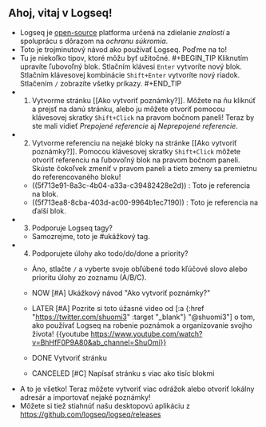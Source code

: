 ## Ahoj, vitaj v Logseq!
- Logseq je [open-source](https://github.com/logseq/logseq) platforma určená na zdielanie _znalostí_ a spoluprácu s dôrazom na _ochranu súkromia_.
- Toto je trojminutový návod ako používať Logseq. Poďme na to!
- Tu je niekoľko tipov, ktoré môžu byť užitočné.
  #+BEGIN_TIP
  Kliknutím upravíte ľubovoľný blok.
  Stlačním klávesi `Enter` vytvoríte nový blok.
  Stlačním klávesovej kombinácie `Shift+Enter` vytvoríte nový riadok.
  Stlačením `/` zobrazíte všetky príkazy.
  #+END_TIP
- 1. Vytvorme stránku [[Ako vytvoriť poznámky?]]. Môžete na ňu kliknúť a prejsť na danú stránku, alebo ju môžete otvoriť pomocou klávesovej skratky `Shift+Click` na pravom bočnom paneli! Teraz by ste mali vidieť _Prepojené referencie_ aj _Neprepojené referencie_.
- 2. Vytvorme referenciu na nejaké bloky na stránke [[Ako vytvoriť poznámky?]]. Pomocou klávesovej skratky `Shift+Click` môžete otvoriť referenciu na ľubovoľný blok na pravom bočnom paneli. Skúste čokoľvek zmeniť v pravom paneli a tieto zmeny sa premietnu do referencovaného bloku!
    - ((5f713e91-8a3c-4b04-a33a-c39482428e2d)) : Toto je referencia na blok.
    - ((5f713ea8-8cba-403d-ac00-9964b1ec7190)) : Toto je referencia na ďalší blok.
- 3. Podporuje Logseq tagy?
    - Samozrejme, toto je #ukážkový tag.
- 4. Podporujete úlohy ako todo/do/done a priority?
    - Áno, stlačte `/` a vyberte svoje obľúbené todo kľúčové slovo alebo prioritu úlohy zo zoznamu (A/B/C).
    - NOW [#A] Ukážkový návod "Ako vytvoriť poznámky?"
    - LATER [#A] Pozrite si toto úžasné video od [:a {:href "https://twitter.com/shuomi3" :target "_blank"} "@shuomi3"] o tom, ako používať Logseq na robenie poznámok a organizovanie svojho života!
      {{youtube https://www.youtube.com/watch?v=BhHfF0P9A80&ab_channel=ShuOmi}}

    - DONE Vytvoriť stránku
    - CANCELED [#C] Napísať stránku s viac ako tisíc blokmi
- A to je všetko! Teraz môžete vytvoriť viac odrážok alebo otvoriť lokálny adresár a importovať nejaké poznámky!
- Môžete si tiež stiahnúť našu desktopovú aplikáciu z https://github.com/logseq/logseq/releases
